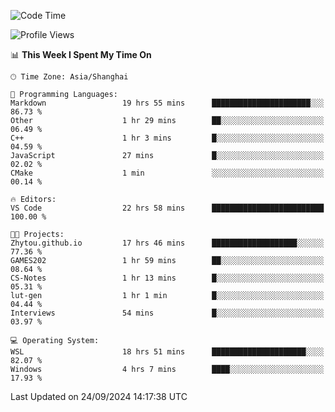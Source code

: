 <!--START_SECTION:waka-->
![Code Time](http://img.shields.io/badge/Code%20Time-2%2C019%20hrs%2040%20mins-blue)

![Profile Views](http://img.shields.io/badge/Profile%20Views-0-blue)

📊 **This Week I Spent My Time On** 

```text
🕑︎ Time Zone: Asia/Shanghai

💬 Programming Languages: 
Markdown                 19 hrs 55 mins      ██████████████████████░░░   86.73 % 
Other                    1 hr 29 mins        ██░░░░░░░░░░░░░░░░░░░░░░░   06.49 % 
C++                      1 hr 3 mins         █░░░░░░░░░░░░░░░░░░░░░░░░   04.59 % 
JavaScript               27 mins             █░░░░░░░░░░░░░░░░░░░░░░░░   02.02 % 
CMake                    1 min               ░░░░░░░░░░░░░░░░░░░░░░░░░   00.14 % 

🔥 Editors: 
VS Code                  22 hrs 58 mins      █████████████████████████   100.00 % 

🐱‍💻 Projects: 
Zhytou.github.io         17 hrs 46 mins      ███████████████████░░░░░░   77.36 % 
GAMES202                 1 hr 59 mins        ██░░░░░░░░░░░░░░░░░░░░░░░   08.64 % 
CS-Notes                 1 hr 13 mins        █░░░░░░░░░░░░░░░░░░░░░░░░   05.31 % 
lut-gen                  1 hr 1 min          █░░░░░░░░░░░░░░░░░░░░░░░░   04.44 % 
Interviews               54 mins             █░░░░░░░░░░░░░░░░░░░░░░░░   03.97 % 

💻 Operating System: 
WSL                      18 hrs 51 mins      █████████████████████░░░░   82.07 % 
Windows                  4 hrs 7 mins        ████░░░░░░░░░░░░░░░░░░░░░   17.93 % 
```


 Last Updated on 24/09/2024 14:17:38 UTC
<!--END_SECTION:waka-->